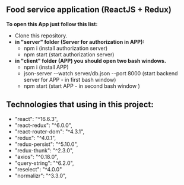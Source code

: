 ## Food service application (ReactJS + Redux)

**To open this App just follow this list:**

- Clone this repository.
- **in "server" folder (Server for authorization in APP):**
  - npm i (install authorization server)
  - npm start (start authorization server)
- **in "client" folder (APP) you should open two bash windows.**
  - npm i (install APP)
  - json-server --watch server/db.json --port 8000 (start backend server for APP - in first bash window)
  - npm start (start APP - in second bash window )

## Technologies that using in this project:

- "react": "^16.6.3",
- "react-redux": "^6.0.0",
- "react-router-dom": "^4.3.1",
- "redux": "^4.0.1",
- "redux-persist": "^5.10.0",
- "redux-thunk": "^2.3.0",
- "axios": "^0.18.0",
- "query-string": "^6.2.0",
- "reselect": "^4.0.0"
- "normalizr": "^3.3.0",
